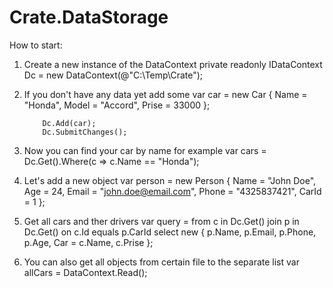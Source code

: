 # Crate.DataStorage
How to start:

1. Create a new instance of the DataContext
            private readonly IDataContext Dc = new DataContext(@"C:\Temp\Crate\");

2.  If you don't have any data yet add some
            var car = new Car
            {
                Name = "Honda",
                Model = "Accord",
                Prise = 33000
            };
            
            Dc.Add(car);
            Dc.SubmitChanges();

3. Now you can find your car by name for example
            var cars = Dc.Get<Car>().Where(c => c.Name == "Honda");

4. Let's add a new object 
            var person = new Person
            {
                Name = "John Doe",
                Age = 24,
                Email = "john.doe@email.com",
                Phone = "4325837421",
                CarId = 1
            };
            
5. Get all cars and ther drivers
            var query = from c in Dc.Get<Car>()
                        join p in Dc.Get<Person>() on c.Id equals p.CarId
                        select new
                        {
                           p.Name,
                           p.Email,
                           p.Phone,
                           p.Age,
                           Car = c.Name,
                           c.Prise
                        };
                        
  6. You can also get all objects from certain file to the separate list
            var allCars = DataContext.Read<Car>();
